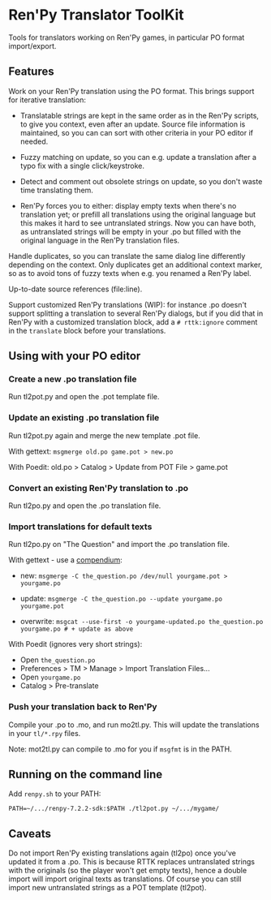 # Ren'Py Translator ToolKit

Tools for translators working on Ren'Py games, in particular PO format import/export.

## Features

Work on your Ren'Py translation using the PO format. This brings support for iterative translation:

- Translatable strings are kept in the same order as in the Ren'Py scripts, to give you context, even after an update.  Source file information is maintained, so you can can sort with other criteria in your PO editor if needed.

- Fuzzy matching on update, so you can e.g. update a translation after a typo fix with a single click/keystroke.

- Detect and comment out obsolete strings on update, so you don't waste time translating them.

- Ren'Py forces you to either: display empty texts when there's no translation yet; or prefill all translations using the original language but this makes it hard to see untranslated strings. Now you can have both, as untranslated strings will be empty in your .po but filled with the original language in the Ren'Py translation files.

Handle duplicates, so you can translate the same dialog line differently depending on the context.  Only duplicates get an additional context marker, so as to avoid tons of fuzzy texts when e.g. you renamed a Ren'Py label.

Up-to-date source references (file:line).

Support customized Ren'Py translations (WIP): for instance .po doesn't support splitting a translation to several Ren'Py dialogs, but if you did that in Ren'Py with a customized translation block, add a `# rttk:ignore` comment in the `translate` block before your translations.


## Using with your PO editor

### Create a new .po translation file

Run tl2pot.py and open the .pot template file.

### Update an existing .po translation file

Run tl2pot.py again and merge the new template .pot file.

With gettext: `msgmerge old.po game.pot > new.po`

With Poedit: old.po > Catalog > Update from POT File > game.pot

### Convert an existing Ren'Py translation to .po

Run tl2po.py and open the .po translation file.

### Import translations for default texts

Run tl2po.py on "The Question" and import the .po translation file.

With gettext - use a [compendium](https://www.gnu.org/software/gettext/manual/html_node/Using-Compendia.html#Using-Compendia):

- new:       `msgmerge -C the_question.po /dev/null yourgame.pot > yourgame.po`

- update:    `msgmerge -C the_question.po --update yourgame.po yourgame.pot`

- overwrite: `msgcat --use-first -o yourgame-updated.po the_question.po yourgame.po # + update as above`

With Poedit (ignores very short strings):

- Open `the_question.po`
- Preferences > TM > Manage > Import Translation Files...
- Open `yourgame.po`
- Catalog > Pre-translate

### Push your translation back to Ren'Py

Compile your .po to .mo, and run mo2tl.py.  This will update the translations in your `tl/*.rpy` files.

Note: mot2tl.py can compile to .mo for you if `msgfmt` is in the PATH. 

## Running on the command line

Add `renpy.sh` to your PATH:

`PATH=~/.../renpy-7.2.2-sdk:$PATH ./tl2pot.py ~/.../mygame/`


## Caveats

Do not import Ren'Py existing translations again (tl2po) once you've
updated it from a .po. This is because RTTK replaces untranslated
strings with the originals (so the player won't get empty texts),
hence a double import will import original texts as translations.  Of
course you can still import new untranslated strings as a POT template
(tl2pot).
